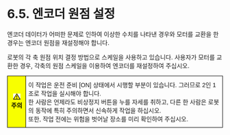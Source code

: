 ﻿# 6.5. 엔코더 원점 설정 

엔코더 데이터가 어떠한 문제로 인하여 이상한 수치를 나타낸 경우와 모터를 교환을 한 경우는 엔코더 원점을 재설정해야 합니다.

로봇의 각 축 원점 위치 결정 방법으로 스케일을 사용하고 있습니다. 사용자가 모터를 교환한 경우, 각축의 원점 스케일을 이용하여 엔코더를 재설정하여 주십시오.


<style type="text/css">
.tg  {border-collapse:collapse;border-spacing:0;}
.tg td{border-color:black;border-style:solid;border-width:1px;font-family:Arial, sans-serif;font-size:14px;
  overflow:hidden;padding:10px 5px;word-break:normal;}
.tg th{border-color:black;border-style:solid;border-width:1px;font-family:Arial, sans-serif;font-size:14px;
  font-weight:normal;overflow:hidden;padding:10px 5px;word-break:normal;}
.tg .tg-cly1{text-align:left;vertical-align:middle}
.tg .tg-b001{background-color:#f8ff00;color:#000000;font-weight:bold;text-align:center;vertical-align:middle}
</style>
<table class="tg">
<thead>
  <tr>
    <td class="tg-b001"><img src="../../_assets/작은주의표시.png"> 주의</td>
    <td class="tg-cly1">이 작업은 운전 준비 [ON] 상태에서 시행할 부분이 있습니다. 그러므로 2인 1조로 작업을 실시해야 합니다.<br> 한 사람은 언제라도 비상정지 버튼을 누를 자세를 취하고, 다른 한 사람은 로봇의 동작에 특히 주의하면서 신속하게 작업을 하십시오. <br>또한, 작업 전에는 위험을 벗어날 장소를 미리 확인하여 주십시오.</td>
  </tr>
</thead>
</table>
